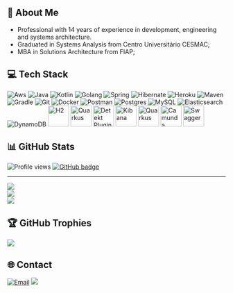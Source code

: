 ##  💫 About Me 

- Professional with 14 years of experience in development, engineering and systems architecture.
- Graduated in Systems Analysis from Centro Universitário CESMAC;
- MBA in Solutions Architecture from FIAP;

## 💻 Tech Stack

<p style="text-align: left;">
    <img src="https://skillicons.dev/icons?i=aws" alt="Aws" height: auto;"/>
    <img src="https://skillicons.dev/icons?i=java" alt="Java" height: auto;"/>
    <img src="https://skillicons.dev/icons?i=kotlin" alt="Kotlin" height: auto;"/>
    <img src="https://skillicons.dev/icons?i=golang" alt="Golang" height: auto;"/>
    <img src="https://skillicons.dev/icons?i=spring" alt="Spring" height: auto;"/>
    <img src="https://skillicons.dev/icons?i=hibernate" alt="Hibernate" height: auto;"/>
    <img src="https://skillicons.dev/icons?i=heroku" alt="Heroku" height: auto;"/>
    <img src="https://skillicons.dev/icons?i=maven" alt="Maven" height: auto;"/>
    <img src="https://skillicons.dev/icons?i=gradle" alt="Gradle" height: auto;"/>
    <img src="https://skillicons.dev/icons?i=git" alt="Git" height: auto;"/>
    <img src="https://skillicons.dev/icons?i=docker" alt="Docker" height: auto;"/>
    <img src="https://skillicons.dev/icons?i=postman" alt="Postman" height: auto;"/>
    <img src="https://skillicons.dev/icons?i=postgres" alt="Postgres" height: auto;"/>
    <img src="https://skillicons.dev/icons?i=mysql" alt="MySQL" height: auto;"/>
    <img src="https://skillicons.dev/icons?i=elasticsearch" alt="Elasticsearch" height: auto;"/>
    <img src="https://skillicons.dev/icons?i=dynamodb" alt="DynamoDB" height: auto;"/>
    <img src="https://dbdb.io/media/logos/h2-logo.svg" width="48" height="48" alt="H2" height: auto;"/>
    <img src="https://junit.org/junit5/assets/img/junit5-logo.png" height="48" alt="Quarkus" height: auto;"/>
    <img src="https://detekt.dev/img/home/detekt-logo.svg" width="48" height="48" alt="Detekt Plugin" height: auto;"/>
    <img src="https://www.vectorlogo.zone/logos/elasticco_kibana/elasticco_kibana-icon.svg" width="48" height="48" alt="Kibana" height: auto;"/>
    <img src="https://user-images.githubusercontent.com/25181517/183892781-61ed6416-4a2c-4061-8240-e6a23e1d7b09.png" width="48" height="48" alt="Quarkus" height: auto;"/>
    <img src="https://camunda.com/wp-content/uploads/camunda/blog-images/4-icon.png" width="48" height="48" alt="Camunda" height: auto;"/>
    <img src="https://seeklogo.com/images/S/swagger-logo-A49F73BAF4-seeklogo.com.png" width="48" height="48" alt="Swagger" height: auto;"/>
</p>

## 📊 GitHub Stats

![Profile views](https://komarev.com/ghpvc/?username=renatoctorres&style=for-the-badge)
<a href="https://github.com/renatoctorres?tab=followers">
    <img src="https://img.shields.io/github/followers/renatoctorres?tab=followers?label=blue&logo=github&style=for-the-badge" alt="GitHub badge" />
</a>

---
![](https://github-readme-stats.vercel.app/api/top-langs/?username=renatoctorres&theme=vision-friendly-dark&hide_border=false&include_all_commits=false&count_private=false&layout=compact)<br/>
![](https://github-readme-stats.vercel.app/api?username=renatoctorres&theme=vision-friendly-dark&hide_border=false&include_all_commits=false&count_private=false)<br/>
![](https://github-readme-streak-stats.herokuapp.com/?user=renatoctorres&theme=vision-friendly-dark&hide_border=false)<br/>

## 🏆 GitHub Trophies
![](https://github-trophies.vercel.app/?username=renatoctorres&theme=gitdimmed&no-frame=false&no-bg=false&margin-w=4&rank=SSECRET,SECRET,SSS,S,A,B,C)

## 🌐 Contact
[![Email](https://img.shields.io/badge/Gmail-renatoctorres-red?style=for-the-badge&logo=gmail)](mailto:renatoctorres@gmail.com)
<a href="https://www.linkedin.com/in/renatoctorres/"><img src="https://img.shields.io/badge/linkedin-renatoctorres-%230077B5.svg?&style=for-the-badge&logo=linkedin&logoColor=white" /></a>

